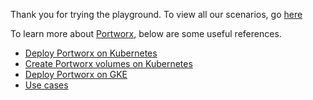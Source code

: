 Thank you for trying the playground. To view all our scenarios, go [here](https://www.katacoda.com/portworx)

To learn more about [Portworx](https://portworx.com/), below are some useful references.
- [Deploy Portworx on Kubernetes](https://docs.portworx.com/scheduler/kubernetes/install.html)
- [Create Portworx volumes on Kubernetes](https://docs.portworx.com/scheduler/kubernetes/dynamic-provisioning.html)
- [Deploy Portworx on GKE](https://docs.portworx.com/scheduler/kubernetes/gke.html)
- [Use cases](https://portworx.com/use-case/kubernetes-storage/)
 